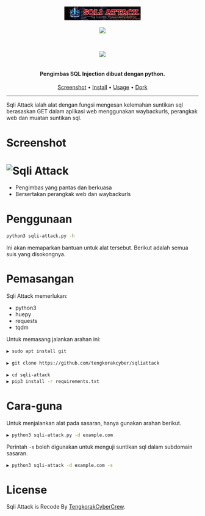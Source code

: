 <h1 align="center">
  <img src="images/sqliattack-logo.png" alt="Sqli Attack" width="200px"></a>
  <br>
   <img src="https://img.shields.io/badge/language-python-blue.svg"><p>
   <img src="https://img.shields.io/badge/Status-Beta-blue"> 
</h1>

<h4 align="center">Pengimbas SQL Injection dibuat dengan python.</h4>


      
<p align="center">
  <a href="#Screenshot">Screenshot</a> •
  <a href="#Penggunaan">Install</a> •
  <a href="#Cara-guna">Usage</a> •
  <a href="http://tengkorakcyber.org/dork.txt">Dork</a> 
</p>

---


Sqli Attack ialah alat dengan fungsi mengesan kelemahan suntikan sql berasaskan GET dalam aplikasi web menggunakan waybackurls, perangkak web dan muatan suntikan sql.


# Screenshot

<h1 align="left">
  <img src="static/sqlifinder-run.png" alt="Sqli Attack" width="700px"></a>
  <br>
</h1>


 - Pengimbas yang pantas dan berkuasa
 - Bersertakan perangkak web dan waybackurls


# Penggunaan

```sh
python3 sqli-attack.py -h
```
Ini akan memaparkan bantuan untuk alat tersebut. Berikut adalah semua suis yang disokongnya.



# Pemasangan

Sqli Attack memerlukan:
- python3
- huepy
- requests
- tqdm

Untuk memasang jalankan arahan ini:
```sh
▶ sudo apt install git
```
```sh
▶ git clone https://github.com/tengkorakcyber/sqliattack
```
```sh
▶ cd sqli-attack
▶ pip3 install -r requirements.txt
```





# Cara-guna

Untuk menjalankan alat pada sasaran, hanya gunakan arahan berikut.
```sh
▶ python3 sqli-attack.py -d example.com
```


Perintah `-s` boleh digunakan untuk menguji suntikan sql dalam subdomain sasaran.

```sh
▶ python3 sqli-attack -d example.com -s
```



# License

Sqli Attack is Recode By [TengkorakCyberCrew](https://tengkorakcyber.org).

